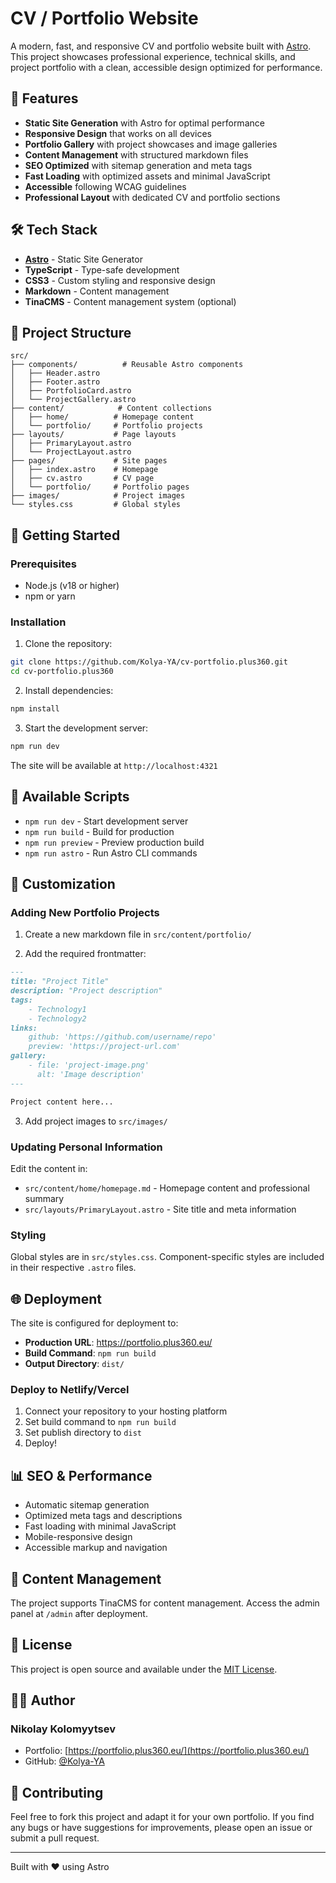 # CV / Portfolio Website

A modern, fast, and responsive CV and portfolio website built with [Astro](https://astro.build/). This project showcases professional experience, technical skills, and project portfolio with a clean, accessible design optimized for performance.

## 🚀 Features

- **Static Site Generation** with Astro for optimal performance
- **Responsive Design** that works on all devices
- **Portfolio Gallery** with project showcases and image galleries
- **Content Management** with structured markdown files
- **SEO Optimized** with sitemap generation and meta tags
- **Fast Loading** with optimized assets and minimal JavaScript
- **Accessible** following WCAG guidelines
- **Professional Layout** with dedicated CV and portfolio sections

## 🛠️ Tech Stack

- **[Astro](https://astro.build/)** - Static Site Generator
- **TypeScript** - Type-safe development
- **CSS3** - Custom styling and responsive design
- **Markdown** - Content management
- **TinaCMS** - Content management system (optional)

## 📁 Project Structure

```text
src/
├── components/          # Reusable Astro components
│   ├── Header.astro
│   ├── Footer.astro
│   ├── PortfolioCard.astro
│   └── ProjectGallery.astro
├── content/            # Content collections
│   ├── home/          # Homepage content
│   └── portfolio/     # Portfolio projects
├── layouts/           # Page layouts
│   ├── PrimaryLayout.astro
│   └── ProjectLayout.astro
├── pages/             # Site pages
│   ├── index.astro    # Homepage
│   ├── cv.astro       # CV page
│   └── portfolio/     # Portfolio pages
├── images/            # Project images
└── styles.css         # Global styles
```

## 🚀 Getting Started

### Prerequisites

- Node.js (v18 or higher)
- npm or yarn

### Installation

1. Clone the repository:

```bash
git clone https://github.com/Kolya-YA/cv-portfolio.plus360.git
cd cv-portfolio.plus360
```

2. Install dependencies:

```bash
npm install
```

3. Start the development server:

```bash
npm run dev
```

The site will be available at `http://localhost:4321`

## 📝 Available Scripts

- `npm run dev` - Start development server
- `npm run build` - Build for production
- `npm run preview` - Preview production build
- `npm run astro` - Run Astro CLI commands

## 🎨 Customization

### Adding New Portfolio Projects

1. Create a new markdown file in `src/content/portfolio/`

2. Add the required frontmatter:

```markdown
---
title: "Project Title"
description: "Project description"
tags: 
    - Technology1
    - Technology2
links:
    github: 'https://github.com/username/repo'
    preview: 'https://project-url.com'
gallery:
    - file: 'project-image.png'
      alt: 'Image description'
---

Project content here...
```

3. Add project images to `src/images/`

### Updating Personal Information

Edit the content in:

- `src/content/home/homepage.md` - Homepage content and professional summary
- `src/layouts/PrimaryLayout.astro` - Site title and meta information

### Styling

Global styles are in `src/styles.css`. Component-specific styles are included in their respective `.astro` files.

## 🌐 Deployment

The site is configured for deployment to:

- **Production URL**: <https://portfolio.plus360.eu/>
- **Build Command**: `npm run build`
- **Output Directory**: `dist/`

### Deploy to Netlify/Vercel

1. Connect your repository to your hosting platform
2. Set build command to `npm run build`
3. Set publish directory to `dist`
4. Deploy!

## 📊 SEO & Performance

- Automatic sitemap generation
- Optimized meta tags and descriptions
- Fast loading with minimal JavaScript
- Mobile-responsive design
- Accessible markup and navigation

## 🔧 Content Management

The project supports TinaCMS for content management. Access the admin panel at `/admin` after deployment.

## 📄 License

This project is open source and available under the [MIT License](LICENSE).

## 👨‍💻 Author

### Nikolay Kolomyytsev

- Portfolio: [https://portfolio.plus360.eu/](https://portfolio.plus360.eu/)
- GitHub: [@Kolya-YA](https://github.com/Kolya-YA)

## 🤝 Contributing

Feel free to fork this project and adapt it for your own portfolio. If you find any bugs or have suggestions for improvements, please open an issue or submit a pull request.

---

Built with ❤️ using Astro
